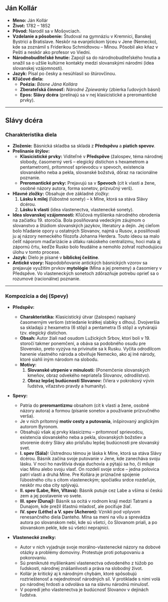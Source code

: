 ## Ján Kollár

* **Meno:** Ján Kollár
* **Život:** 1782 – 1852
* **Pôvod:** Narodil sa v Mošovciach.
* **Vzdelanie a pôsobenie:** Študoval na gymnáziu v Kremnici, Banskej Bystrici a Bratislave. Neskôr na evanjelickom lýceu v Jene (Nemecko), kde sa zoznámil s Friderikou Schmidtovou – Mínou. Pôsobil ako kňaz v Pešti a neskôr ako profesor vo Viedni.
* **Národnobuditeľské hnutie:** Zapojil sa do národnobuditeľského hnutia a snažil sa o užšie kultúrne kontakty medzi slovanskými národmi (idea slovanskej vzájomnosti).
* **Jazyk:** Písal po česky a nesúhlasil so štúrovčinou.
* **Kľúčové diela:**
    * **Poézia:** *Básne Jána Kollára*
    * **Zberateľská činnosť:** *Národné Zpiewanky* (zbierka ľudových básní)
    * **Epos:** **Slávy dcéra** (prelínajú sa v nej klasicistické a preromantické prvky).

---

## Slávy dcéra

### Charakteristika diela

* **Zloženie:** Básnická skladba sa skladá z **Předspěvu** a **piatich spevov**.
* **Prelínanie štýlov:**
    * **Klasicistické prvky:** Viditeľné v **Předspěve** (žalospev, téma národnej slobody, časomerný verš – elegický distichon s hexametrom a pentametrom), prítomnosť sprievodcu v spevoch, existencia slovanského neba a pekla, slovanské božstvá, dôraz na racionálne poznanie.
    * **Preromantické prvky:** Prejavujú sa v **Spevoch** (cit k vlasti a žene, osobné názory autora, forma sonetov, prízvučný verš).
* **Hlavné zložky:** Obsahuje dve základné zložky:
    1.  **Lásku k milej** (ľúbostné sonety) – k Míne, ktorá sa stáva Slávy dcérou.
    2.  **Lásku k vlasti** (idea vlastenectva, vlastenecké sonety).
* **Idea slovanskej vzájomnosti:** Kľúčová myšlienka národného obrodenia na začiatku 19. storočia. Bola posilňovaná vedeckým záujmom o slovanstvo a štúdiom slovanských jazykov, literatúry a dejín. Jej cieľom bolo hľadanie opory u ostatných Slovanov, najmä u Rusov, a posilňovali ju aj názory nemeckého filozofa Johanna Herdera. Touto ideou sa malo čeliť náporom maďarizácie a útlaku rakúskeho centralizmu, hoci mala aj zápornú črtu, keďže Rusko bolo feudálne a nemohlo zohrať rozhodujúcu úlohu v tomto procese.
* **Jazyk:** Dielo je písané v **biblickej češtine**.
* **Antické vzory:** Napodobňovanie antických básnických vzorov sa prejavuje využitím prvkov **mytológie** (Mína a jej premeny) a časomiery v Předspěve. Vo vlasteneckých sonetoch zdôrazňuje potrebu oprieť sa o rozumové (racionálne) poznanie.

---

### Kompozícia a dej (Spevy)

* **Předspěv:**
    * **Charakteristika:** Klasicistický útvar (žalospev) napísaný časomerným veršom (striedanie krátkej slabiky s dlhou). Dvojveršia sa skladajú z hexametra (6 stôp) a pentametra (5 stôp) a vytvárajú tzv. elegický distichon.
    * **Obsah:** Autor žiali nad osudom Lužických Srbov, ktorí boli v 19. storočí takmer ponemčení, a obáva sa podobného osudu pre Slovensko, preto vyzýva na privinutie sa k Rusku. Vyčíta odrodilcom hanenie vlastného národa a obviňuje Nemecko, ako aj iné národy, ktoré siahli iným národom na slobodu.
    * **Motívy:**
        1.  **Slovanské utrpenie v minulosti:** (Ponemčenie slovanských kmeňov, obraz odvekého nepriateľa Slovanov, odrodilstvo).
        2.  **Obraz lepšej budúcnosti Slovanov:** (Viera v pokrokový vývin ľudstva, víťazstvo pravdy a humanity).

* **Spevy:**
    * Patria do **preromantizmu** obsahom (cit k vlasti a žene, osobné názory autora) a formou (písanie sonetov a používanie prízvučného verša).
    * Je v nich prítomný **motív cesty a putovania**, inšpirovaný anglickým autorom Byronom.
    * Obsahujú však aj prvky klasicizmu – prítomnosť sprievodcu, existencia slovanského neba a pekla, slovanských božstiev a stvorenie dcéry Slávy ako prísľubu lepšej budúcnosti pre slovanský svet.
    * **I. spev (Sála):** Ústrednou témou je láska k Míne, ktorá sa stáva Slávy dcérou. Básnik začína svoje putovanie v Jene, kde zanecháva svoju lásku. V noci ho navštívia dvaja duchovia a pýtajú sa ho, či miluje viac Mínu alebo svoju vlasť. On rozdelí svoje srdce – jedna polovica patrí vlasti a druhá Míne. Pre Kollára je príznačné spojenie ľúbostného citu s citom vlasteneckým; spočiatku srdce rozdeľuje, neskôr mu oba city splývajú.
    * **II. spev (Labe, Rén, Vltava):** Básnik putuje cez Labe a všíma si českú zem a jej postavenie vo svete.
    * **III. spev (Dunaj):** Básnik sa ocitá v rodnom kraji medzi Tatrami a Dunajom, kde prežil šťastnú mladosť, ale pociťuje žiaľ.
    * **IV. spev (Léthe) a V. spev (Acheron):** Vznikli pod vplyvom renesančného diela Danteho. Mína sa mení na vílu a sprevádza autora po slovanskom nebi, kde sú všetci, čo Slovanom priali, a po slovanskom pekle, kde sú všetci neprajníci.

* **Vlastenecké znelky:**
    * Autor v nich vyjadruje svoje morálno-vlastenecké názory na dobové otázky a problémy domoviny. Protestuje proti potupovaniu a pokorovaniu.
    * Sú preniknuté myšlienkami vlastenectva odvodeného z túžob po ľudskosti, národnej znášanlivosti a práva na slobodný život.
    * Kollár je kritický aj k národným chybám, ktoré spôsobujú roztrieštenosť a nejednotnosť národných síl. V protiklade s nimi volá po národnej hrdosti a odvoláva sa na slávnu národnú minulosť.
    * V popredí jeho vlastenectva je budúcnosť Slovanov v dejinách ľudstva.